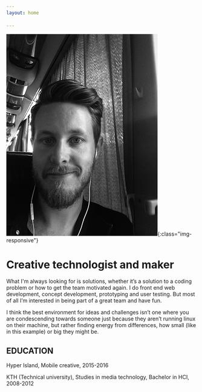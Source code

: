 ```yaml
---
layout: home

---
```


![patch](/images/profilepic.png){:class="img-responsive"}

# Creative technologist and maker

What I'm always looking for is solutions, whether it’s a solution to a coding problem or how to get the team motivated again. I do front end web development, concept development, prototyping and user testing. But most of all I’m interested in being part of a great team and have fun.

I think the best environment for ideas and challenges isn’t one where you are condescending towards someone just because they aren’t running linux on their machine, but rather finding energy from differences, how small (like in this example) or big they might be.


## EDUCATION

Hyper Island, Mobile creative, 2015-2016

KTH (Technical university), Studies in media technology, Bachelor in HCI, 2008-2012


